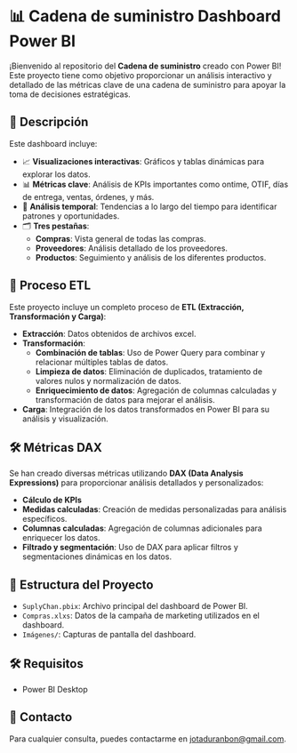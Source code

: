 # 📊 Cadena de suministro Dashboard Power BI

¡Bienvenido al repositorio del **Cadena de suministro** creado con Power BI! 
Este proyecto tiene como objetivo proporcionar un análisis interactivo y detallado de las métricas clave de una cadena de suministro para apoyar la toma de decisiones estratégicas.

## 🚀 Descripción

Este dashboard incluye:
- 📈 **Visualizaciones interactivas**: Gráficos y tablas dinámicas para explorar los datos.
- 📊 **Métricas clave**: Análisis de KPIs importantes como ontime, OTIF, días de entrega, ventas, órdenes, y más.
- 📅 **Análisis temporal**: Tendencias a lo largo del tiempo para identificar patrones y oportunidades.
- 🗂️ **Tres pestañas**: 
  - **Compras**: Vista general de todas las compras.
  - **Proveedores**: Análisis detallado de los proveedores.
  - **Productos**: Seguimiento y análisis de los diferentes productos.

## 🔄 Proceso ETL

Este proyecto incluye un completo proceso de **ETL (Extracción, Transformación y Carga)**:
- **Extracción**: Datos obtenidos de archivos excel.
- **Transformación**: 
  - **Combinación de tablas**: Uso de Power Query para combinar y relacionar múltiples tablas de datos.
  - **Limpieza de datos**: Eliminación de duplicados, tratamiento de valores nulos y normalización de datos.
  - **Enriquecimiento de datos**: Agregación de columnas calculadas y transformación de datos para mejorar el análisis.
- **Carga**: Integración de los datos transformados en Power BI para su análisis y visualización.

## 🛠️ Métricas DAX

Se han creado diversas métricas utilizando **DAX (Data Analysis Expressions)** para proporcionar análisis detallados y personalizados:
- **Cálculo de KPIs**
- **Medidas calculadas**: Creación de medidas personalizadas para análisis específicos.
- **Columnas calculadas**: Agregación de columnas adicionales para enriquecer los datos.
- **Filtrado y segmentación**: Uso de DAX para aplicar filtros y segmentaciones dinámicas en los datos.

## 📂 Estructura del Proyecto

- `SuplyChan.pbix`: Archivo principal del dashboard de Power BI.
- `Compras.xlxs`: Datos de la campaña de marketing utilizados en el dashboard.
- `Imágenes/`: Capturas de pantalla del dashboard.

## 🛠️ Requisitos

- Power BI Desktop

## 📧 Contacto

Para cualquier consulta, puedes contactarme en jotaduranbon@gmail.com.
